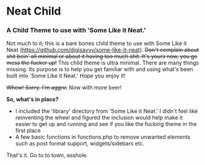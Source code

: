 # Neat Child

### A Child Theme to use with 'Some Like it Neat.'


Not much to it; this is a bare bones child theme to use with Some Like it Neat (https://github.com/digisavvy/some-like-it-neat). ~~Don't complain about shit bein' all minimal or about it having too much shit. It's yours now, you go mess the fucker up!~~ This child theme is ultra minimal. There are many things missing. Its purpose is to help you get familiar with and using what's been built into 'Some Like it Neat.' Hope you enjoy it!

~~Whew! Sorry. I'm aggro.~~ Now with more beer!


**So, what's in place?**

* I included the 'library' directory from 'Some Like it Neat.' I didn't feel like reinventing the wheel and figured the inclusion would help make it easier to get up and running and see if you like the fucking theme in the first place
* A few basic functions in functions.php to remove unwanted elements such as post format support, widgets/sidebars etc.

That's it. Go to to town, asshole.
